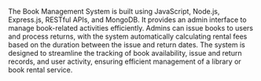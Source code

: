 The Book Management System is built using JavaScript, Node.js, Express.js, RESTful APIs, and MongoDB. It provides an admin interface to manage book-related activities efficiently. 
Admins can issue books to users and process returns, with the system automatically calculating rental fees based on the duration between the issue and return dates. 
The system is designed to streamline the tracking of book availability, issue and return records, and user activity, ensuring efficient management of a library or book rental service.
